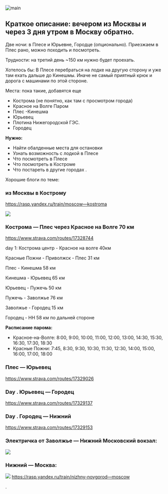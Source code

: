 ![main](https://levinandrey.files.wordpress.com/2019/02/3341165_large.jpg)

## Краткое описание: вечером из Москвы и через 3 дня утром в Москву обратно.




Две ночи: в Плесе и Юрьевне, Городце (опционально). Приезжаем в Плес рано, можно походить и посмотреть.

Трудности: на третий день ~150 км нужно будет проехать.

Хотелось бы: В Плесе перебраться на лодке на другую сторону и уже там ехать дальше до Кинешмы. Иначе не самый приятный крюк и дорога с машинами по этой стороне.

Места: пока такие, добавятся еще
- Кострома (не понятно, как там с просмотром города)
- Красное на Волге Паром
- Плес
-Кинешма
- Юрьевец
- Плотина Нижегородской ГЭС.
- Городец

**Нужно:**

* Найти обалденные места для остановки
* Узнать возможность с лодкой в Плесе
* Что посмотреть в Плесе
* Что посмотреть в Костроме
* Что постареть в другие городах
.

Хорошие блоги по теме:

[](https://picknick17.livejournal.com/19462.html)


### из Москвы в Кострому



https://rasp.yandex.ru/train/moscow—kostroma

![](https://levinandrey.files.wordpress.com/2019/02/d0a1d0bdd0b8d0bcd0bed0ba-d18dd0bad180d0b0d0bdd0b0-2019-02-26-d0b2-20.44.26.png?w=640)
 

### Кострома — Плес через Красное на Волге 70 км

https://www.strava.com/routes/17328744

day 1:
Кострома центр - Красное на волге 40км

Красные Пожни - Приволжск - Плес  31 км



Плес - Кинешма 58 км


Кинешма - Юрьевец 65 км


Юрьевец - Пужечь  50 км


Пужечь - Заволжье 76 км


Заволжье - Городец 15 км


Городец - НН 58 км по дальней стороне







**Расписание парома:**

- Красное-на-Волге:
  8:00, 9:00, 10:00, 11:00, 12:00, 13:00, 14:30, 15:30, 16:30, 17:30, 18:30
- Красные Пожни:
  7:45, 8:30, 9:30, 10:30, 11:30, 12:30, 14:00, 15:00, 16:00, 17:00, 18:00

### Плес — Юрьевец

https://www.strava.com/routes/17329026

### Day . Юрьевец — Городец

https://www.strava.com/routes/17329137

### Day . Городец — Нижний

https://www.strava.com/routes/17329153

### Электричка от Заволжье — Нижний Московский вокзал:

![](https://levinandrey.files.wordpress.com/2019/02/d0a1d0bdd0b8d0bcd0bed0ba-d18dd0bad180d0b0d0bdd0b0-2019-02-26-d0b2-20.42.53.png?w=640)


### Нижний — Москва:
 ![](https://levinandrey.files.wordpress.com/2019/02/d0a1d0bdd0b8d0bcd0bed0ba-d18dd0bad180d0b0d0bdd0b0-2019-02-26-d0b2-20.41.40.png?w=640)
https://rasp.yandex.ru/train/nizhny-novgorod—moscow

.

